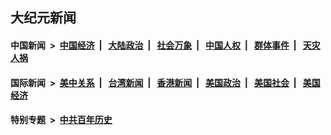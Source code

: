 ## 大纪元新闻

#### 中国新闻 &nbsp;>&nbsp; [中国经济](indexes/ncid283/README.md?09011245) &nbsp;| &nbsp; [大陆政治](indexes/ncid277/README.md?09011245) &nbsp;| &nbsp; [社会万象](indexes/ncid282/README.md?09011245) &nbsp;| &nbsp; [中国人权](indexes/ncid278/README.md?09011245) &nbsp;| &nbsp; [群体事件](indexes/ncid279/README.md?09011245) &nbsp;| &nbsp; [天灾人祸](indexes/ncid280/README.md?09011245)

#### 国际新闻 &nbsp;>&nbsp; [美中关系](indexes/nf1412576/README.md?09011245) &nbsp;| &nbsp; [台湾新闻](indexes/ncid1349361/README.md?09011245) &nbsp;| &nbsp; [香港新闻](indexes/ncid1349362/README.md?09011245) &nbsp;| &nbsp; [美国政治](indexes/ncid1078159/README.md?09011245) &nbsp;| &nbsp; [美国社会](indexes/ncid1078160/README.md?09011245) &nbsp;| &nbsp; [美国经济](indexes/ncid1078158/README.md?09011245)

#### 特别专题 &nbsp;>&nbsp; [中共百年历史](https://github.com/easy2view/epoch-special/blob/master/README.md?09011245)  
